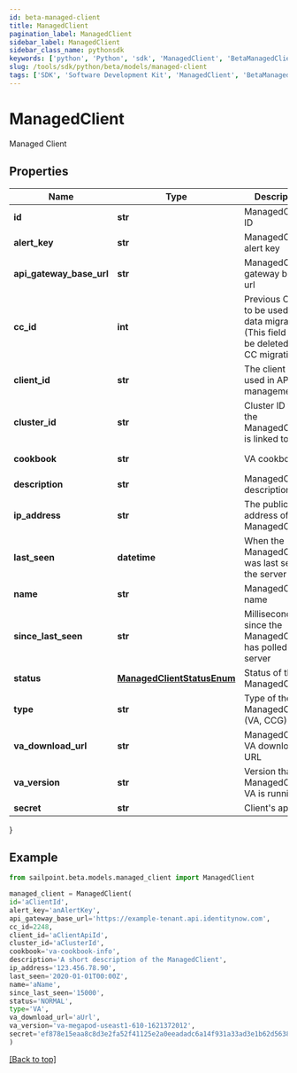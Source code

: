 ```yaml
---
id: beta-managed-client
title: ManagedClient
pagination_label: ManagedClient
sidebar_label: ManagedClient
sidebar_class_name: pythonsdk
keywords: ['python', 'Python', 'sdk', 'ManagedClient', 'BetaManagedClient'] 
slug: /tools/sdk/python/beta/models/managed-client
tags: ['SDK', 'Software Development Kit', 'ManagedClient', 'BetaManagedClient']
---
```


# ManagedClient

Managed Client

## Properties

Name | Type | Description | Notes
------------ | ------------- | ------------- | -------------
**id** | **str** | ManagedClient ID | [optional] [readonly] 
**alert_key** | **str** | ManagedClient alert key | [optional] [readonly] 
**api_gateway_base_url** | **str** | ManagedClient gateway base url | [optional] [readonly] 
**cc_id** | **int** | Previous CC ID to be used in data migration. (This field will be deleted after CC migration!) | [optional] 
**client_id** | **str** | The client ID used in API management | [required]
**cluster_id** | **str** | Cluster ID that the ManagedClient is linked to | [required]
**cookbook** | **str** | VA cookbook | [optional] [readonly] 
**description** | **str** | ManagedClient description | [required]
**ip_address** | **str** | The public IP address of the ManagedClient | [optional] [readonly] 
**last_seen** | **datetime** | When the ManagedClient was last seen by the server | [optional] [readonly] 
**name** | **str** | ManagedClient name | [optional] 
**since_last_seen** | **str** | Milliseconds since the ManagedClient has polled the server | [optional] [readonly] 
**status** | [**ManagedClientStatusEnum**](managed-client-status-enum) | Status of the ManagedClient | [optional] [readonly] 
**type** | **str** | Type of the ManagedClient (VA, CCG) | [required]
**va_download_url** | **str** | ManagedClient VA download URL | [optional] [readonly] 
**va_version** | **str** | Version that the ManagedClient's VA is running | [optional] [readonly] 
**secret** | **str** | Client's apiKey | [optional] 
}

## Example

```python
from sailpoint.beta.models.managed_client import ManagedClient

managed_client = ManagedClient(
id='aClientId',
alert_key='anAlertKey',
api_gateway_base_url='https://example-tenant.api.identitynow.com',
cc_id=2248,
client_id='aClientApiId',
cluster_id='aClusterId',
cookbook='va-cookbook-info',
description='A short description of the ManagedClient',
ip_address='123.456.78.90',
last_seen='2020-01-01T00:00Z',
name='aName',
since_last_seen='15000',
status='NORMAL',
type='VA',
va_download_url='aUrl',
va_version='va-megapod-useast1-610-1621372012',
secret='ef878e15eaa8c8d3e2fa52f41125e2a0eeadadc6a14f931a33ad3e1b62d56381'
)

```
[[Back to top]](#) 

